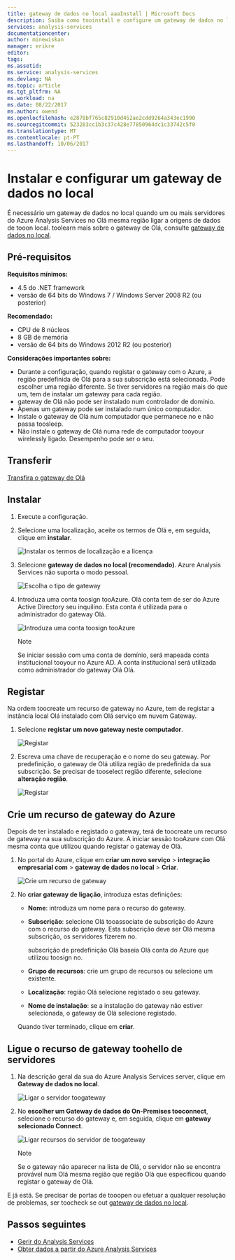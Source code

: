 ```yaml
---
title: gateway de dados no local aaaInstall | Microsoft Docs
description: Saiba como tooinstall e configure um gateway de dados no local.
services: analysis-services
documentationcenter: 
author: minewiskan
manager: erikre
editor: 
tags: 
ms.assetid: 
ms.service: analysis-services
ms.devlang: NA
ms.topic: article
ms.tgt_pltfrm: NA
ms.workload: na
ms.date: 08/22/2017
ms.author: owend
ms.openlocfilehash: e2878bf765c82910d452ae2cdd9264a343ec1990
ms.sourcegitcommit: 523283cc1b3c37c428e77850964dc1c33742c5f0
ms.translationtype: MT
ms.contentlocale: pt-PT
ms.lasthandoff: 10/06/2017
---
```

# <a name="install-and-configure-an-on-premises-data-gateway"></a>Instalar e configurar um gateway de dados no local
É necessário um gateway de dados no local quando um ou mais servidores do Azure Analysis Services no Olá mesma região ligar a origens de dados de tooon local. toolearn mais sobre o gateway de Olá, consulte [gateway de dados no local](analysis-services-gateway.md).

## <a name="prerequisites"></a>Pré-requisitos
**Requisitos mínimos:**

* 4.5 do .NET framework
* versão de 64 bits do Windows 7 / Windows Server 2008 R2 (ou posterior)

**Recomendado:**

* CPU de 8 núcleos
* 8 GB de memória
* versão de 64 bits do Windows 2012 R2 (ou posterior)

**Considerações importantes sobre:**

* Durante a configuração, quando registar o gateway com o Azure, a região predefinida de Olá para a sua subscrição está selecionada. Pode escolher uma região diferente. Se tiver servidores na região mais do que um, tem de instalar um gateway para cada região. 
* gateway de Olá não pode ser instalado num controlador de domínio.
* Apenas um gateway pode ser instalado num único computador.
* Instale o gateway de Olá num computador que permanece no e não passa toosleep.
* Não instale o gateway de Olá numa rede de computador tooyour wirelessly ligado. Desempenho pode ser o seu.


## <a name="download"></a>Transferir
 [Transfira o gateway de Olá](https://aka.ms/azureasgateway)

## <a name="install"></a>Instalar

1. Execute a configuração.

2. Selecione uma localização, aceite os termos de Olá e, em seguida, clique em **instalar**.

   ![Instalar os termos de localização e a licença](media/analysis-services-gateway-install/aas-gateway-installer-accept.png)

3. Selecione **gateway de dados no local (recomendado)**. Azure Analysis Services não suporta o modo pessoal.

   ![Escolha o tipo de gateway](media/analysis-services-gateway-install/aas-gateway-installer-shared.png)

4. Introduza uma conta toosign tooAzure. Olá conta tem de ser do Azure Active Directory seu inquilino. Esta conta é utilizada para o administrador do gateway Olá. 

   ![Introduza uma conta toosign tooAzure](media/analysis-services-gateway-install/aas-gateway-installer-account.png)

   > [!NOTE]
   > Se iniciar sessão com uma conta de domínio, será mapeada conta institucional tooyour no Azure AD. A conta institucional será utilizada como administrador do gateway Olá Olá.

## <a name="register"></a>Registar
Na ordem toocreate um recurso de gateway no Azure, tem de registar a instância local Olá instalado com Olá serviço em nuvem Gateway. 

1.  Selecione **registar um novo gateway neste computador**.

    ![Registar](media/analysis-services-gateway-install/aas-gateway-register-new.png)

2. Escreva uma chave de recuperação e o nome do seu gateway. Por predefinição, o gateway de Olá utiliza região de predefinida da sua subscrição. Se precisar de tooselect região diferente, selecione **alteração região**.

   ![Registar](media/analysis-services-gateway-install/aas-gateway-register-name.png)


## <a name="create-resource"></a>Crie um recurso de gateway do Azure
Depois de ter instalado e registado o gateway, terá de toocreate um recurso de gateway na sua subscrição do Azure. A iniciar sessão tooAzure com Olá mesma conta que utilizou quando registar o gateway de Olá.

1. No portal do Azure, clique em **criar um novo serviço** > **integração empresarial com** > **gateway de dados no local**  >   **Criar**.

   ![Crie um recurso de gateway](media/analysis-services-gateway-install/aas-gateway-new-azure-resource.png)

2. No **criar gateway de ligação**, introduza estas definições:

    * **Nome**: introduza um nome para o recurso do gateway. 

    * **Subscrição**: selecione Olá tooassociate de subscrição do Azure com o recurso do gateway. 
    Esta subscrição deve ser Olá mesma subscrição, os servidores fizerem no.
   
      subscrição de predefinição Olá baseia Olá conta do Azure que utilizou toosign no.

    * **Grupo de recursos**: crie um grupo de recursos ou selecione um existente.

    * **Localização**: região Olá selecione registado o seu gateway.

    * **Nome de instalação**: se a instalação do gateway não estiver selecionada, o gateway de Olá selecione registado. 

    Quando tiver terminado, clique em **criar**.

## <a name="connect-servers"></a>Ligue o recurso de gateway toohello de servidores

1. Na descrição geral da sua do Azure Analysis Services server, clique em **Gateway de dados no local**.

   ![Ligar o servidor toogateway](media/analysis-services-gateway-install/aas-gateway-connect-server.png)

2. No **escolher um Gateway de dados do On-Premises tooconnect**, selecione o recurso do gateway e, em seguida, clique em **gateway selecionado Connect**.

   ![Ligar recursos do servidor de toogateway](media/analysis-services-gateway-install/aas-gateway-connect-resource.png)

    > [!NOTE]
    > Se o gateway não aparecer na lista de Olá, o servidor não se encontra provável num Olá mesma região que região Olá que especificou quando registar o gateway de Olá. 

E já está. Se precisar de portas de tooopen ou efetuar a qualquer resolução de problemas, ser toocheck se out [gateway de dados no local](analysis-services-gateway.md).

## <a name="next-steps"></a>Passos seguintes
* [Gerir do Analysis Services](analysis-services-manage.md)   
* [Obter dados a partir do Azure Analysis Services](analysis-services-connect.md)
